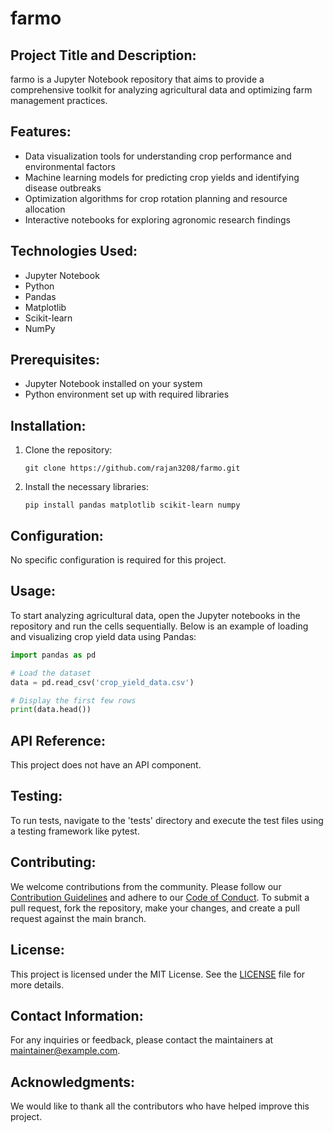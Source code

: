 # farmo

## Project Title and Description:
farmo is a Jupyter Notebook repository that aims to provide a comprehensive toolkit for analyzing agricultural data and optimizing farm management practices.

## Features:
- Data visualization tools for understanding crop performance and environmental factors
- Machine learning models for predicting crop yields and identifying disease outbreaks
- Optimization algorithms for crop rotation planning and resource allocation
- Interactive notebooks for exploring agronomic research findings

## Technologies Used:
- Jupyter Notebook
- Python
- Pandas
- Matplotlib
- Scikit-learn
- NumPy

## Prerequisites:
- Jupyter Notebook installed on your system
- Python environment set up with required libraries

## Installation:
1. Clone the repository:
   ```
   git clone https://github.com/rajan3208/farmo.git
   ```
2. Install the necessary libraries:
   ```
   pip install pandas matplotlib scikit-learn numpy
   ```

## Configuration:
No specific configuration is required for this project.

## Usage:
To start analyzing agricultural data, open the Jupyter notebooks in the repository and run the cells sequentially. Below is an example of loading and visualizing crop yield data using Pandas:

```python
import pandas as pd

# Load the dataset
data = pd.read_csv('crop_yield_data.csv')

# Display the first few rows
print(data.head())
```

## API Reference:
This project does not have an API component.

## Testing:
To run tests, navigate to the 'tests' directory and execute the test files using a testing framework like pytest.

## Contributing:
We welcome contributions from the community. Please follow our [Contribution Guidelines](CONTRIBUTING.md) and adhere to our [Code of Conduct](CODE_OF_CONDUCT.md). To submit a pull request, fork the repository, make your changes, and create a pull request against the main branch.

## License:
This project is licensed under the MIT License. See the [LICENSE](LICENSE) file for more details.

## Contact Information:
For any inquiries or feedback, please contact the maintainers at [maintainer@example.com](mailto:maintainer@example.com).

## Acknowledgments:
We would like to thank all the contributors who have helped improve this project.
